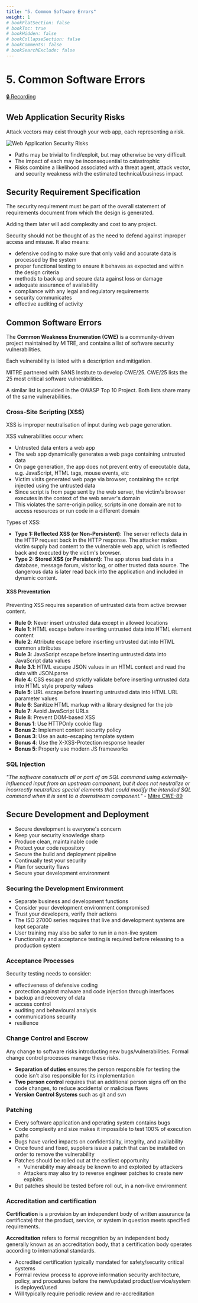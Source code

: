 ```yaml
---
title: "5. Common Software Errors"
weight: 1
# bookFlatSection: false
# bookToc: true
# bookHidden: false
# bookCollapseSection: false
# bookComments: false
# bookSearchExclude: false
---
```


# 5. Common Software Errors

[🔒 Recording](https://github.com/ryanbester/uni-resources/tree/main/ccc/y1/security/5-common-software-errors)

## Web Application Security Risks

Attack vectors may exist through your web app, each representing a risk.

![Web Application Security Risks](/img/ccc/y1/security/web-app-risks.png)

- Paths may be trivial to find/exploit, but may otherwise be very difficult
- The impact of each may be inconsequential to catastrophic
- Risks combine a likelihood associated with a threat agent, attack vector, and security weakness with the estimated technical/business impact

## Security Requirement Specification

The security requirement must be part of the overall statement of requirements document from which the design is generated.

Adding them later will add complexity and cost to any project.

Security should not be thought of as the need to defend against improper access and misuse. It also means:

- defensive coding to make sure that only valid and accurate data is processed by the system
- proper functional testing to ensure it behaves as expected and within the design criteria
- methods to back up and secure data against loss or damage
- adequate assurance of availability
- compliance with any legal and regulatory requirements
- security communicates
- effective auditing of activity

## Common Software Errors

The **Common Weakness Enumeration (CWE)** is a community-driven project maintained by MITRE, and contains a list of software security vulnerabilities.

Each vulnerability is listed with a description and mitigation.

MITRE partnered with SANS Institute to develop CWE/25. CWE/25 lists the 25 most critical software vulnerabilities.

A similar list is provided in the OWASP Top 10 Project. Both lists share many of the same vulnerabilities.

### Cross-Site Scripting (XSS)

XSS is improper neutralisation of input during web page generation.

XSS vulnerabilities occur when:

- Untrusted data enters a web app
- The web app dynamically generates a web page containing untrusted data
- On page generation, the app does not prevent entry of executable data, e.g. JavaScript, HTML tags, mouse events, etc
- Victim visits generated web page via browser, containing the script injected using the untrusted data
- Since script is from page sent by the web server, the victim's browser executes in the context of the web server's domain
- This violates the same-origin policy, scripts in one domain are not to access resources or run code in a different domain

Types of XSS:

- **Type 1: Reflected XSS (or Non-Persistent)**: The server reflects data in the HTTP request back in the HTTP response. The attacker makes victim supply bad content to the vulnerable web app, which is reflected back and executed by the victim's browser.
- **Type 2: Stored XSS (or Persistent)**: The app stores bad data in a database, message forum, visitor log, or other trusted data source. The dangerous data is later read back into the application and included in dynamic content.

#### XSS Preventation

Preventing XSS requires separation of untrusted data from active browser content.

- **Rule 0**: Never insert untrusted data except in allowed locations
- **Rule 1**: HTML escape before inserting untrusted data into HTML element content
- **Rule 2**: Attribute escape before inserting untrusted dat into HTML common attributes
- **Rule 3**: JavaScript escape before inserting untrusted data into JavaScript data values
- **Rule 3.1**: HTML escape JSON values in an HTML context and read the data with JSON.parse
- **Rule 4**: CSS escape and strictly validate before inserting untrusted data into HTML style property values
- **Rule 5**: URL escape before inserting untrusted data into HTML URL parameter values
- **Rule 6**: Sanitize HTML markup with a library designed for the job
- **Rule 7**: Avoid JavaScript URLs
- **Rule 8**: Prevent DOM-based XSS
- **Bonus 1**: Use HTTPOnly cookie flag
- **Bonus 2**: Implement content security policy
- **Bonus 3**: Use an auto-escaping template system
- **Bonus 4**: Use the X-XSS-Protection response header
- **Bonus 5**: Properly use modern JS frameworks

### SQL Injection

*"The software constructs all or part of an SQL command using externally-influenced input from an upstream component, but it does not neutralize or incorrectly neutralizes special elements that could modify the intended SQL command when it is sent to a downstream component."* - [Mitre CWE-89](https://cwe.mitre.org/data/definitions/89.html)

## Secure Development and Deployment

- Secure development is everyone's concern
- Keep your security knowledge sharp
- Produce clean, maintainable code
- Protect your code repository
- Secure the build and deployment pipeline
- Continually test your security
- Plan for security flaws
- Secure your development environment

### Securing the Development Environment

- Separate business and development functions
- Consider your development environment compromised
- Trust your developers, verify their actions
- The ISO 27000 series requires that live and development systems are kept separate
- User training may also be safer to run in a non-live system
- Functionality and acceptance testing is required before releasing to a production system

### Acceptance Processes

Security testing needs to consider:

- effectiveness of defensive coding
- protection against malware and code injection through interfaces
- backup and recovery of data
- access control
- auditing and behavioural analysis
- communications security
- resilience

### Change Control and Escrow

Any change to software risks introducting new bugs/vulnerabilities. Formal change control processes manage these risks.

- **Separation of duties** ensures the person responsible for testing the code isn't also responsible for its implementation
- **Two person control** requires that an additional person signs off on the code changes, to reduce accidental or malicious flaws
- **Version Control Systems** such as git and svn

### Patching

- Every software application and operating system contains bugs
- Code complexity and size makes it impossible to test 100% of execution paths
- Bugs have varied impacts on confidentiality, integrity, and availability
- Once found and fixed, suppliers issue a patch that can be installed on order to remove the vulnerability
- Patches should be rolled out at the earliest opportunity
    - Vulnerability may already be known to and exploited by attackers
    - Attackers may also try to reverse engineer patches to create new exploits
- But patches should be tested before roll out, in a non-live environment

### Accreditation and certification

**Certification** is a provision by an independent body of written assurance (a certificate) that the product, service, or system in question meets specified requirements.

**Accreditation** refers to formal recognition by an independent body generally known as an accreditation body, that a certification body operates according to international standards.

- Accredited certification typically mandated for safety/security critical systems
- Formal review process to approve information security architecture, policy, and procedures before the new/updated product/service/system is deployed/used
- Will typically require periodic review and re-accreditation
